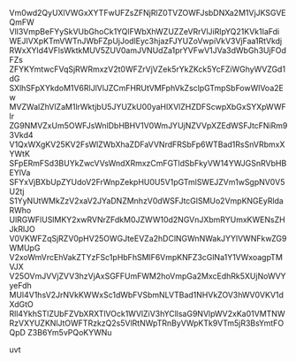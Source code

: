 Vm0wd2QyUXlVWGxXYTFwUFZsZFNjRlZ0TVZOWFJsbDNXa2M1VjJKSGVEQmFW
Vll3VmpBeFYySkVUbGhoCk1YQlFWbXhWZUZZeVRrVlJiRlpYQ21KVk1IaFdi
WEJIVXpKTmVWTnJWbFZpUjJodlEyc3hjazFJYUZoVwpiVkV3VjFaa1RtVkdj
RWxXYld4VFlsWktkMUV5ZUV0amJVNUdZa1prYVFwV1JVa3dWbGh3UjFOdFZs
ZFYKYmtwcFVqSjRWRmxzV2t0WFZrVjVZek5rYkZKck5YcFZiWGhyWVZGd1dG
SXlhSFpXYkdoM1V6RlJlVlJZCmFHRUtVMFphVkZsclpGTmpSbFowWlVoa2Ew
MVZWalZhVlZaM1lrWktjbU5JYUZkU00yaHlXVlZHZDFScwpXbGxSYXpWWFlr
ZG9NMVZxUm5OWFJsWnlDbHBHV1V0WmJYUjNZVVpXZEdWSFJtcFNiRm93Vkd4
V1QxWXgKV25KV2FsWlZWbXhaZDFaVVNrdFRSbFp6WTBad1RsSnVRbmxXYWtK
SFpERmFSd3BUYkZwcVVsWndXRmxzCmFGTldSbFkyVW14YWJGSnRVbHBEYlVa
SFYxVjBXbUpZYUdoV2FrWnpZekpHU0U5V1pGTmlSWEJZVm1wSgpNV0V5U2tj
S1YyNUtWMkZzV2xaV2JYaDNZMnhzV0dWSFJtcGlSMUo2VmpKNGEyRldaRWho
UlRGWFlUSlMKY2xwRVNrZFdkM0JZWW10d2NGVnJXbmRYUmxKWENsZHJkRlJO
V0VKWFZqSjRZV0pHV25OWGJteEVZa2hDClNGWnNWakJYYlVWNFkwZG9WMUpG
V2xoWmVrcEhVakZTYzFSc1pHbFhSMlF6VmpKNFZ3cGlNa1Y1VWxoagpTMVJX
V25OVmJVVjZVV3hzVjAxSGFFUmFWM2hoVmpGa2MxcEdhRk5XUjNoWVYyeFdh
MUl4V1hsV2JrNVkKWWxSc1dWbFVSbmNLVTBad1NHVkZOV3hWV0VKV1dXdGtO
Rll4YkhSTlZUbFZVbXRXTlVOck1WVlZiV3hYCllsaG9NVlpWV2xKa01VMTNW
RzVXYUZKNlJtOWFTRzkzQ2s5VlRtNWpTRnByVWpKTk9VTm5jR3BsYmtFOQpD
Z3B6Ym5vPQoKYWNu

uvt